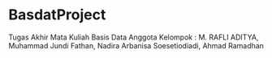 # BasdatProject
Tugas Akhir Mata Kuliah Basis Data
Anggota Kelompok : M. RAFLI ADITYA, Muhammad Jundi Fathan, Nadira Arbanisa Soesetiodiadi, Ahmad Ramadhan
